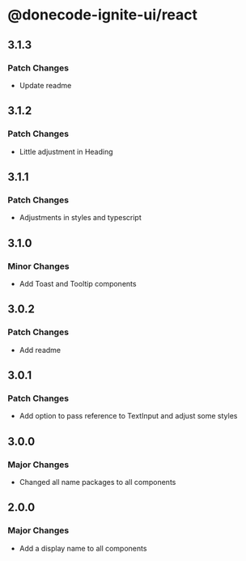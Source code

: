 # @donecode-ignite-ui/react

## 3.1.3

### Patch Changes

- Update readme

## 3.1.2

### Patch Changes

- Little adjustment in Heading

## 3.1.1

### Patch Changes

- Adjustments in styles and typescript

## 3.1.0

### Minor Changes

- Add Toast and Tooltip components

## 3.0.2

### Patch Changes

- Add readme

## 3.0.1

### Patch Changes

- Add option to pass reference to TextInput and adjust some styles

## 3.0.0

### Major Changes

- Changed all name packages to all components

## 2.0.0

### Major Changes

- Add a display name to all components
